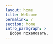 ```yaml
---
layout: home
title: Welcome
permalink: /
section: home
intro_paragraph: >
  Добро пожаловать.
---
```

